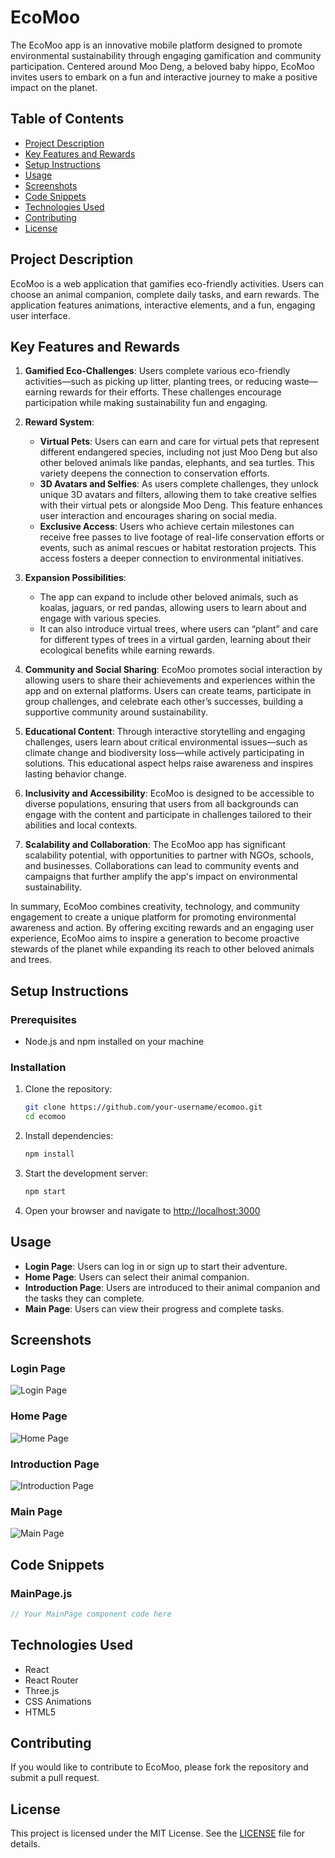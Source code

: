 # EcoMoo

The EcoMoo app is an innovative mobile platform designed to promote environmental sustainability through engaging gamification and community participation. Centered around Moo Deng, a beloved baby hippo, EcoMoo invites users to embark on a fun and interactive journey to make a positive impact on the planet.

## Table of Contents

- [Project Description](#project-description)
- [Key Features and Rewards](#key-features-and-rewards)
- [Setup Instructions](#setup-instructions)
- [Usage](#usage)
- [Screenshots](#screenshots)
- [Code Snippets](#code-snippets)
- [Technologies Used](#technologies-used)
- [Contributing](#contributing)
- [License](#license)

## Project Description

EcoMoo is a web application that gamifies eco-friendly activities. Users can choose an animal companion, complete daily tasks, and earn rewards. The application features animations, interactive elements, and a fun, engaging user interface.

## Key Features and Rewards

1. **Gamified Eco-Challenges**: Users complete various eco-friendly activities—such as picking up litter, planting trees, or reducing waste—earning rewards for their efforts. These challenges encourage participation while making sustainability fun and engaging.

2. **Reward System**: 
   - **Virtual Pets**: Users can earn and care for virtual pets that represent different endangered species, including not just Moo Deng but also other beloved animals like pandas, elephants, and sea turtles. This variety deepens the connection to conservation efforts.
   - **3D Avatars and Selfies**: As users complete challenges, they unlock unique 3D avatars and filters, allowing them to take creative selfies with their virtual pets or alongside Moo Deng. This feature enhances user interaction and encourages sharing on social media.
   - **Exclusive Access**: Users who achieve certain milestones can receive free passes to live footage of real-life conservation efforts or events, such as animal rescues or habitat restoration projects. This access fosters a deeper connection to environmental initiatives.

3. **Expansion Possibilities**: 
   - The app can expand to include other beloved animals, such as koalas, jaguars, or red pandas, allowing users to learn about and engage with various species.
   - It can also introduce virtual trees, where users can “plant” and care for different types of trees in a virtual garden, learning about their ecological benefits while earning rewards.

4. **Community and Social Sharing**: EcoMoo promotes social interaction by allowing users to share their achievements and experiences within the app and on external platforms. Users can create teams, participate in group challenges, and celebrate each other’s successes, building a supportive community around sustainability.

5. **Educational Content**: Through interactive storytelling and engaging challenges, users learn about critical environmental issues—such as climate change and biodiversity loss—while actively participating in solutions. This educational aspect helps raise awareness and inspires lasting behavior change.

6. **Inclusivity and Accessibility**: EcoMoo is designed to be accessible to diverse populations, ensuring that users from all backgrounds can engage with the content and participate in challenges tailored to their abilities and local contexts.

7. **Scalability and Collaboration**: The EcoMoo app has significant scalability potential, with opportunities to partner with NGOs, schools, and businesses. Collaborations can lead to community events and campaigns that further amplify the app's impact on environmental sustainability.

In summary, EcoMoo combines creativity, technology, and community engagement to create a unique platform for promoting environmental awareness and action. By offering exciting rewards and an engaging user experience, EcoMoo aims to inspire a generation to become proactive stewards of the planet while expanding its reach to other beloved animals and trees.

## Setup Instructions

### Prerequisites

- Node.js and npm installed on your machine

### Installation

1. Clone the repository:
   ```bash
   git clone https://github.com/your-username/ecomoo.git
   cd ecomoo
   ```

2. Install dependencies:
   ```bash
   npm install
   ```

3. Start the development server:
   ```bash
   npm start
   ```

4. Open your browser and navigate to [http://localhost:3000](http://localhost:3000)

## Usage

- **Login Page**: Users can log in or sign up to start their adventure.
- **Home Page**: Users can select their animal companion.
- **Introduction Page**: Users are introduced to their animal companion and the tasks they can complete.
- **Main Page**: Users can view their progress and complete tasks.

## Screenshots

### Login Page
![Login Page](path/to/login-page-screenshot.png)

### Home Page
![Home Page](path/to/home-page-screenshot.png)

### Introduction Page
![Introduction Page](path/to/introduction-page-screenshot.png)

### Main Page
![Main Page](path/to/main-page-screenshot.png)

## Code Snippets

### MainPage.js
```javascript
// Your MainPage component code here
```

## Technologies Used

- React
- React Router
- Three.js
- CSS Animations
- HTML5

## Contributing

If you would like to contribute to EcoMoo, please fork the repository and submit a pull request.

## License

This project is licensed under the MIT License. See the [LICENSE](LICENSE) file for details.
